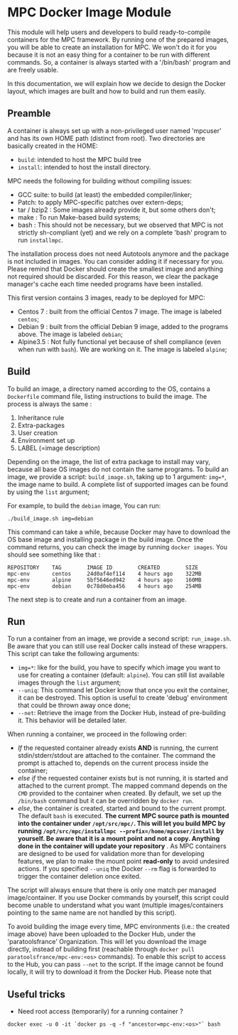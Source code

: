 MPC Docker Image Module
=======================

This module will help users and developers to build ready-to-compile
containers for the MPC framework. By running one of the prepared images, you
will be able to create an installation for MPC. We won't do it for you because
it is not an easy thing for a container to be run with different commands. So, a
container is always started with a '/bin/bash' program and are freely usable.

In this documentation, we will explain how we decide to design the Docker
layout, which images are built and how to build and run them easily.

Preamble
--------
A container is always set up with a non-privileged user named 'mpcuser' and has
its own HOME path (distinct from root). Two directories are basically created in
the HOME:

* `build`: intended to host the MPC build tree
* `install`: intended to host the install directory.

MPC needs the following for building without compiling issues:

* GCC suite: to build (at least) the embedded compiler/linker;
* Patch: to apply MPC-specific patches over extern-deps;
* tar / bzip2 : Some images already provide it, but some others don't;
* make : To run Make-based build systems;
* bash : This should not be necessary, but we observed that MPC is not strictly
sh-compliant (yet) and we rely on a complete 'bash' program to run `installmpc`.

The installation process does not need Autotools anymore and the package is not
included in images. You can consider adding it if necessary for you.  Please
remind that Docker should create the smallest image and anything not required
should be discarded. For this reason, we clear the package manager's cache each
time needed programs have been installed.

This first version contains 3 images, ready to be deployed for MPC:

* Centos 7 : built from the official Centos 7 image. The
  image is labeled `centos`;
* Debian 9 : built from the official Debian 9 image, added to the programs
	above. The image is labeled `debian`;
* Alpine3.5 : Not fully functional yet because of shell compliance (even when 
        run with `bash`). We are working on it. The image is
	labeled `alpine`;

Build
-----
To build an image, a directory named according to the OS, contains a
`Dockerfile` command file, listing instructions to build the image. The
process is always the same :

1. Inheritance rule
2. Extra-packages
3. User creation
4. Environment set up
5. LABEL (=image description)

Depending on the image, the list of extra package to install may vary, because
all base OS images do not contain the same programs. To build an image, we
provide a script: `build_image.sh`, taking up to 1 argument: `img=*`, the image
name to build. A complete list of supported images can be found by using the
`list` argument;

For example, to build the `debian` image, You can run:

```
./build_image.sh img=debian
```

This command can take a while, because Docker may have to download the OS base
image and installing package in the build image. Once the command returns, you
can check the image by running `docker images`. You should see something like
that :

```
REPOSITORY    TAG        IMAGE ID        CREATED        SIZE
mpc-env       centos     24d0af4ef114    4 hours ago    322MB
mpc-env       alpine     5bf5646ed942    4 hours ago    160MB
mpc-env       debian     0c78d0eba456    4 hours ago    254MB
```

The next step is to create and run a container from an image.

Run
---

To run a container from an image, we provide a second script: `run_image.sh`. Be
aware that you can still use real Docker calls instead of these wrappers. This
script can take the following arguments:

* `img=*`: like for the build, you have to specify which image you want to use
  for creating a container (default: `alpine`). You can still list available
  images through the `list` argument;
* `--uniq`: This command let Docker know that once you exit the container, it
  can be destroyed. This option is useful to create 'debug' environment that
  could be thrown away once done;
* `--net`: Retrieve the image from the Docker Hub, instead of pre-building it.
  This behavior will be detailed later.

When running a container, we proceed in the following order:

* *If* the requested container already exists __AND__ is running, the current
  stdin/stderr/stdout are attached to the container. The command the prompt is
  attached to, depends on the current process inside the container;
* *else if* the requested container exists but is not running, it is started
  and attached to the current prompt. The mapped command depends on the `CMD`
  provided to the container when created. By default, we set up the `/bin/bash`
  command but it can be overridden by `docker run`.
* *else*, the container is created, started and bound to the current prompt.
  The default `bash` is executed. **The current MPC source path is mounted into
  the container under `/opt/src/mpc/`. This will let you build MPC by running
  `/opt/src/mpc/installmpc --prefix=/home/mpcuser/install` by yourself. Be aware
  that it is a mount point and not a copy. Anything done in the container will
  update your repository** . As MPC containers are designed to be used for
  validation more than for developing features, we plan to make the mount point
  __read-only__ to avoid undesired actions. If you specified `--uniq` the Docker
  `--rm` flag is forwarded to trigger the container deletion once exited.

The script will always ensure that there is only one match per managed
image/container. If you use Docker commands by yourself, this script could
become unable to understand what you want (multiple images/containers pointing
to the same name are not handled by this script).

To avoid building the image every time, MPC environments (i.e.: the created
image above) have been uploaded to the Docker Hub, under the 'paratoolsfrance'
Organization. This will let you download the image directly, instead of building
first (reachable through `docker pull paratoolsfrance/mpc-env:<os>` commands).
To enable this script to access to the Hub, you can pass `--net` to the script.
If the image cannot be found locally, it will try to download it from the Docker
Hub. Please note that 

Useful tricks
-------------
* Need root access (temporarily) for a running container ?

```
docker exec -u 0 -it `docker ps -q -f "ancestor=mpc-env:<os>"` bash
```

